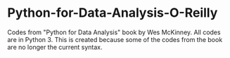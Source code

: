 # Python-for-Data-Analysis-O-Reilly
Codes from "Python for Data Analysis" book by Wes McKinney. All codes are in Python 3. This is created because some of the codes from the book are no longer the current syntax.
